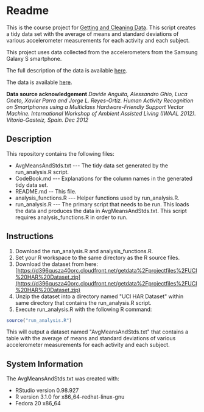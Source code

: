 Readme
========================================================

This is the course project for [Getting and Cleaning Data](https://class.coursera.org/getdata-005). This script creates a tidy data set with the average of means and standard deviations of various accelerometer measurements for each activity and each subject. 

This project uses data collected from the accelerometers from the Samsung Galaxy S smartphone.

The full description of the data is available [here](http://archive.ics.uci.edu/ml/datasets/Human+Activity+Recognition+Using+Smartphones).

The data is available [here](https://d396qusza40orc.cloudfront.net/getdata%2Fprojectfiles%2FUCI%20HAR%20Dataset.zip).

**Data source acknowledgement** 
*Davide Anguita, Alessandro Ghio, Luca Oneto, Xavier Parra and Jorge L. Reyes-Ortiz. Human Activity Recognition on Smartphones using a Multiclass Hardware-Friendly Support Vector Machine. International Workshop of Ambient Assisted Living (IWAAL 2012). Vitoria-Gasteiz, Spain. Dec 2012*

Description
--------------------------------------------------------
This repository contains the following files:
* AvgMeansAndStds.txt --- The tidy data set generated by the run_analysis.R script.
* CodeBook.md --- Explanations for the column names in the generated tidy data set.
* README.md -- This file.
* analysis_functions.R --- Helper functions used by run_analysis.R. 
* run_analysis.R --- The primary script that needs to be run. This loads the data and produces the data in AvgMeansAndStds.txt. This script requires analysis_functions.R in order to run.

Instructions
--------------------------------------------------------
1. Download the run_analysis.R and analysis_functions.R.
2. Set your R workspace to the same directory as the R source files.
3. Download the dataset from here: [https://d396qusza40orc.cloudfront.net/getdata%2Fprojectfiles%2FUCI%20HAR%20Dataset.zip](https://d396qusza40orc.cloudfront.net/getdata%2Fprojectfiles%2FUCI%20HAR%20Dataset.zip)
4. Unzip the dataset into a directory named "UCI HAR Dataset" within same directory that contains the run_analysis.R script.
5. Execute run_analysis.R with the following R command: 
```R
source("run_analysis.R")
```

This will output a dataset named "AvgMeansAndStds.txt" that contains a table with the average of means and standard deviations of various accelerometer measurements for each activity and each subject. 

System Information
--------------------------------------------------------
The AvgMeansAndStds.txt was created with:
* RStudio version 0.98.927
* R version 3.1.0 for x86_64-redhat-linux-gnu
* Fedora 20 x86_64


